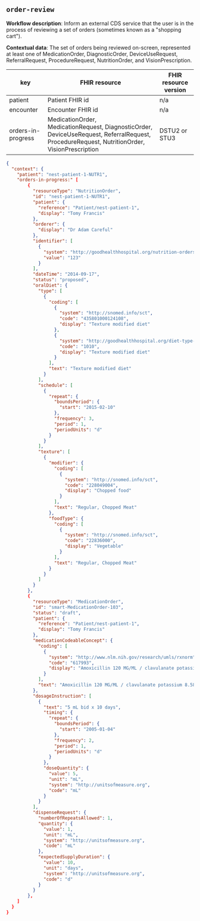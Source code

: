 ## `order-review`

**Workflow description**: Inform an external CDS service that the user is in the process of reviewing a set of orders (sometimes known as a "shopping cart").

**Contextual data**: The set of orders being reviewed on-screen, represented at least one of MedicationOrder, DiagnosticOrder, DeviceUseRequest, ReferralRequest, ProcedureRequest, NutritionOrder, and VisionPrescription.

|key|FHIR resource|FHIR resource version|
|---|---|---|
|patient|Patient FHIR id|n/a|
|encounter|Encounter FHIR id|n/a|
|orders-in-progress|MedicationOrder, MedicationRequest, DiagnosticOrder, DeviceUseRequest, ReferralRequest, ProcedureRequest, NutritionOrder, VisionPrescription|DSTU2 or STU3|

```json
{
  "context": {
  	"patient": "nest-patient-1-NUTR1",
	"orders-in-progress:" [
		{
		  "resourceType": "NutritionOrder",
		  "id": "nest-patient-1-NUTR1",
		  "patient": {
			"reference": "Patient/nest-patient-1",
			"display": "Tomy Francis"
		  },
		  "orderer": {
			"display": "Dr Adam Careful"
		  },
		  "identifier": [
			{
			  "system": "http://goodhealthhospital.org/nutrition-orders",
			  "value": "123"
			}
		  ],
		  "dateTime": "2014-09-17",
		  "status": "proposed",
		  "oralDiet": {
			"type": [
			  {
				"coding": [
				  {
					"system": "http://snomed.info/sct",
					"code": "435801000124108",
					"display": "Texture modified diet"
				  },
				  {
					"system": "http://goodhealthhospital.org/diet-type-codes",
					"code": "1010",
					"display": "Texture modified diet"
				  }
				],
				"text": "Texture modified diet"
			  }
			],
			"schedule": [
			  {
				"repeat": {
				  "boundsPeriod": {
					"start": "2015-02-10"
				  },
				  "frequency": 3,
				  "period": 1,
				  "periodUnits": "d"
				}
			  }
			],
			"texture": [
			  {
				"modifier": {
				  "coding": [
					{
					  "system": "http://snomed.info/sct",
					  "code": "228049004",
					  "display": "Chopped food"
					}
				  ],
				  "text": "Regular, Chopped Meat"
				},
				"foodType": {
				  "coding": [
					{
					  "system": "http://snomed.info/sct",
					  "code": "22836000",
					  "display": "Vegetable"
					}
				  ],
				  "text": "Regular, Chopped Meat"
				}
			  }
			]
		  }
		},
		{
		  "resourceType": "MedicationOrder",
		  "id": "smart-MedicationOrder-103",
		  "status": "draft",
		  "patient": {
			"reference": "Patient/nest-patient-1",
			"display": "Tomy Francis"
		  },
		  "medicationCodeableConcept": {
			"coding": [
			  {
				"system": "http://www.nlm.nih.gov/research/umls/rxnorm",
				"code": "617993",
				"display": "Amoxicillin 120 MG/ML / clavulanate potassium 8.58 MG/ML Oral Suspension"
			  }
			],
			"text": "Amoxicillin 120 MG/ML / clavulanate potassium 8.58 MG/ML Oral Suspension"
		  },
		  "dosageInstruction": [
			{
			  "text": "5 mL bid x 10 days",
			  "timing": {
				"repeat": {
				  "boundsPeriod": {
					"start": "2005-01-04"
				  },
				  "frequency": 2,
				  "period": 1,
				  "periodUnits": "d"
				}
			  },
			  "doseQuantity": {
				"value": 5,
				"unit": "mL",
				"system": "http://unitsofmeasure.org",
				"code": "mL"
			  }
			}
		  ],
		  "dispenseRequest": {
			"numberOfRepeatsAllowed": 1,
			"quantity": {
			  "value": 1,
			  "unit": "mL",
			  "system": "http://unitsofmeasure.org",
			  "code": "mL"
			},
			"expectedSupplyDuration": {
			  "value": 10,
			  "unit": "days",
			  "system": "http://unitsofmeasure.org",
			  "code": "d"
			}
		  }
		},
	]
  }
}
```
